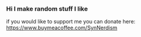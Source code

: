 ### Hi I make random stuff I like

if you would like to support me you can donate here:
https://www.buymeacoffee.com/SynNerdism

<!--
**SynchronisedNerdism/SynchronisedNerdism** is a ✨ _special_ ✨ repository because its `README.md` (this file) appears on your GitHub profile.


